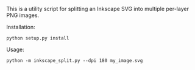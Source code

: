 This is a utility script for splitting an Inkscape SVG into multiple per-layer 
PNG images.

Installation:

    python setup.py install

Usage:

    python -m inkscape_split.py --dpi 180 my_image.svg
